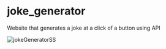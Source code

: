 # joke_generator
Website that generates a joke at a click of a button using API

![jokeGeneratorSS](https://user-images.githubusercontent.com/82121296/235323748-69618376-8c43-4b19-87fd-5cdd579e0863.png)

